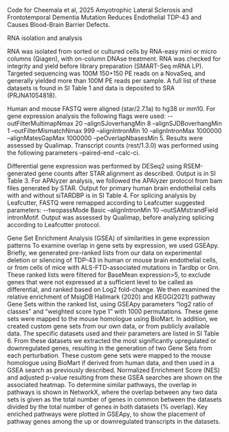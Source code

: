 Code for Cheemala et al, 2025  Amyotrophic Lateral Sclerosis and Frontotemporal Dementia Mutation Reduces Endothelial TDP-43 and Causes Blood-Brain Barrier Defects.

RNA isolation and analysis

RNA was isolated from sorted or cultured cells by RNA-easy mini or micro columns (Qiagen), with on-column DNAse treatment. RNA was checked for integrity and yield before library preparation (SMART-Seq mRNA LP). Targeted sequencing was 100M 150+150 PE reads on a NovaSeq, and generally yielded more than 100M PE reads per sample. A full list of these datasets is found in SI Table 1 and data is deposited to SRA (PRJNA1054818).

Human and mouse FASTQ were aligned (star/2.7.1a) to hg38 or mm10.  For gene expression analysis the following flags were used: --outFilterMultimapNmax 20 –alignSJoverhangMin 8 –alignSJDBoverhangMin 1 –outFilterMismatchNmax 999 –alignIntronMin 10 –alignIntronMax 1000000 –alignMatesGapMax 1000000 –peOverlapNbasesMin 5. Results were assessed by Qualimap. Transcript counts (rest/1.3.0) was performed using the following parameters –paired-end –calc-ci. 

Differential gene expression was performed by DESeq2 using RSEM-generated gene counts after STAR alignment as described. Output is in SI Table 3. For APAlyzer analysis, we followed the APAlyzer protocol from bam files generated by STAR. Output for primary human brain endothelial cells with and without siTARDBP is in SI Table 4. For splicing analysis by Leafcutter, FASTQ were remapped according to Leafcutter suggested parameters: --twopassMode Basic –alignIntronMin 10 –outSAMstrandField intronMotif. Output was assessed by Qualimap, before analyzing splicing according to Leafcutter protocol.

Gene Set Enrichment Analysis (GSEA) of similarities in gene expression patterns
To examine overlap in gene sets by expression, we used GSEApy. Briefly, we generated pre-ranked lists from our data on experimental deletion or silencing of TDP-43 in human or mouse brain endothelial cells, or from cells of mice with ALS-FTD-associated mutations in Tardbp or Grn. These ranked lists were filtered for BaseMean expression>5, to exclude genes that were not expressed at a sufficient level to be called as differential, and ranked based on Log2 fold-change. We then examined the relative enrichment of MsigDB Hallmark (2020) and KEGG(2021) pathway Gene Sets within the ranked list, using GSEApy parameters “log2 ratio of classes” and “weighted score type 1” with 1000 permutations. These gene sets were mapped to the mouse homologue using BioMart. In addition, we created custom gene sets from our own data, or from publicly available data. The specific datasets used and their parameters are listed in SI Table 6. From these datasets we extracted the most significantly upregulated or downregulated genes, resulting in the generation of two Gene Sets from each perturbation. These custom gene sets were mapped to the mouse homologue using BioMart if derived from human data, and then used in a GSEA search as previously described. Normalized Enrichment Score (NES) and adjusted p-value resulting from these GSEA searches are shown on the associated heatmap. To determine similar pathways, the overlap in pathways is shown in NetworkX, where the overlap between any two data sets is given as the total number of genes in common between the datasets divided by the total number of genes in both datasets (% overlap).  Key enriched pathways were plotted in GSEApy, to show the placement of pathway genes among the up or downregulated transcripts in the datasets.
